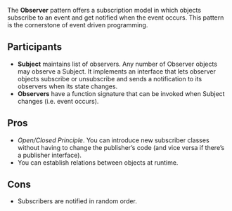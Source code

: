 The **Observer** pattern offers a subscription model in which objects subscribe to an event and get notified when the event occurs. This pattern is the cornerstone of event driven programming.

## Participants

- **Subject** maintains list of observers. Any number of Observer objects may observe a Subject. It implements an interface that lets observer objects subscribe or unsubscribe and sends a notification to its observers when its state changes.
- **Observers** have a function signature that can be invoked when Subject changes (i.e. event occurs).

## Pros

- _Open/Closed Principle_. You can introduce new subscriber classes without having to change the publisher’s code (and vice versa if there’s a publisher interface).
- You can establish relations between objects at runtime.

## Cons

- Subscribers are notified in random order.
